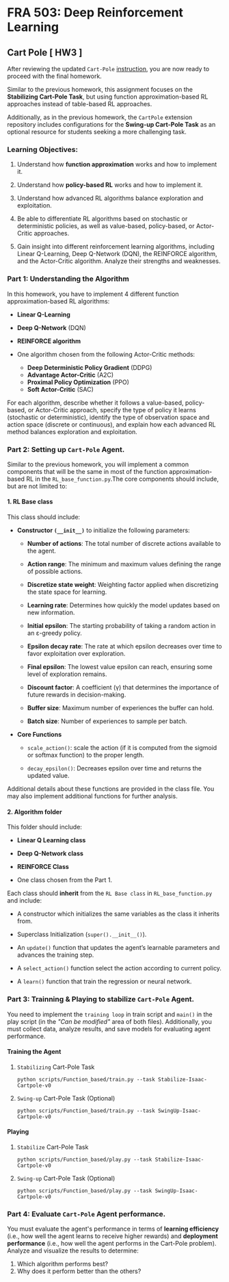 # FRA 503: Deep Reinforcement Learning

## Cart Pole [ HW3 ]

After reviewing the updated `Cart-Pole` [instruction](https://github.com/S-Tuchapong/FRA503-Deep-Reinforcement-Learning-for-Robotics/tree/main/CartPole_4.5.0), you are now ready to proceed with the final homework.

Similar to the previous homework, this assignment focuses on the **Stabilizing Cart-Pole Task**, but using function approximation-based RL approaches instead of table-based RL approaches.

Additionally, as in the previous homework, the `CartPole` extension repository includes configurations for the **Swing-up Cart-Pole Task** as an optional resource for students seeking a more challenging task.

### Learning Objectives:
1. Understand how **function approximation** works and how to implement it.

2. Understand how **policy-based RL** works and how to implement it.

3. Understand how advanced RL algorithms balance exploration and exploitation.

4. Be able to differentiate RL algorithms based on stochastic or deterministic policies, as well as value-based, policy-based, or Actor-Critic approaches. 

5. Gain insight into different reinforcement learning algorithms, including Linear Q-Learning, Deep Q-Network (DQN), the REINFORCE algorithm, and the Actor-Critic algorithm. Analyze their strengths and weaknesses.

### Part 1: Understanding the Algorithm
In this homework, you have to implement 4 different function approximation-based RL algorithms:

- **Linear Q-Learning**

- **Deep Q-Network** (DQN)

- **REINFORCE algorithm**

- One algorithm chosen from the following Actor-Critic methods:
    - **Deep Deterministic Policy Gradient** (DDPG)
    - **Advantage Actor-Critic** (A2C)
    - **Proximal Policy Optimization** (PPO)
    - **Soft Actor-Critic** (SAC)

For each algorithm, describe whether it follows a value-based, policy-based, or Actor-Critic approach, specify the type of policy it learns (stochastic or deterministic), identify the type of observation space and action space (discrete or continuous), and explain how each advanced RL method balances exploration and exploitation.
 

### Part 2: Setting up `Cart-Pole` Agent.

Similar to the previous homework, you will implement a common components that will be the same in most of the function approximation-based RL in the `RL_base_function.py`.The core components should include, but are not limited to:

#### 1. RL Base class

This class should include:

- **Constructor `(__init__)`** to initialize the following parameters:

    - **Number of actions**: The total number of discrete actions available to the agent.

    - **Action range**: The minimum and maximum values defining the range of possible actions.

    - **Discretize state weight**: Weighting factor applied when discretizing the state space for learning.

    - **Learning rate**: Determines how quickly the model updates based on new information.

    - **Initial epsilon**: The starting probability of taking a random action in an ε-greedy policy.

    - **Epsilon decay rate**: The rate at which epsilon decreases over time to favor exploitation over exploration.

    - **Final epsilon**: The lowest value epsilon can reach, ensuring some level of exploration remains.

    - **Discount factor**: A coefficient (γ) that determines the importance of future rewards in decision-making.

    - **Buffer size**: Maximum number of experiences the buffer can hold.

    - **Batch size**: Number of experiences to sample per batch.

- **Core Functions**
    - `scale_action()`: scale the action (if it is computed from the sigmoid or softmax function) to the proper length.

    - `decay_epsilon()`: Decreases epsilon over time and returns the updated value.

Additional details about these functions are provided in the class file. You may also implement additional functions for further analysis.

#### 2. Algorithm folder

This folder should include:

- **Linear Q Learning class**

- **Deep Q-Network class**

- **REINFORCE Class**

- One class chosen from the Part 1.

Each class should **inherit** from the `RL Base class` in `RL_base_function.py` and include:

- A constructor which initializes the same variables as the class it inherits from.

- Superclass Initialization (`super().__init__()`).

- An `update()` function that updates the agent’s learnable parameters and advances the training step.

- A `select_action()` function select the action according to current policy.

- A `learn()` function that train the regression or neural network.


### Part 3: Trainning & Playing to stabilize `Cart-Pole` Agent.

You need to implement the `training loop` in train script and `main()` in the play script (in the *"Can be modified"* area of both files). Additionally, you must collect data, analyze results, and save models for evaluating agent performance.

#### Training the Agent

1. `Stabilizing` Cart-Pole Task

    ```
    python scripts/Function_based/train.py --task Stabilize-Isaac-Cartpole-v0 
    ```

2. `Swing-up` Cart-Pole Task (Optional)
    ```
    python scripts/Function_based/train.py --task SwingUp-Isaac-Cartpole-v0
    ```

#### Playing

1. `Stabilize` Cart-Pole Task

    ```
    python scripts/Function_based/play.py --task Stabilize-Isaac-Cartpole-v0 
    ```

2. `Swing-up` Cart-Pole Task (Optional)
    ```
    python scripts/Function_based/play.py --task SwingUp-Isaac-Cartpole-v0 
    ```

### Part 4: Evaluate `Cart-Pole` Agent performance.

You must evaluate the agent's performance in terms of **learning efficiency** (i.e., how well the agent learns to receive higher rewards) and **deployment performance** (i.e., how well the agent performs in the Cart-Pole problem). Analyze and visualize the results to determine:

1. Which algorithm performs best?
2. Why does it perform better than the others?
